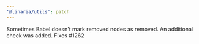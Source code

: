 ```yaml
---
'@linaria/utils': patch
---
```


Sometimes Babel doesn't mark removed nodes as removed. An additional check was added. Fixes #1262
